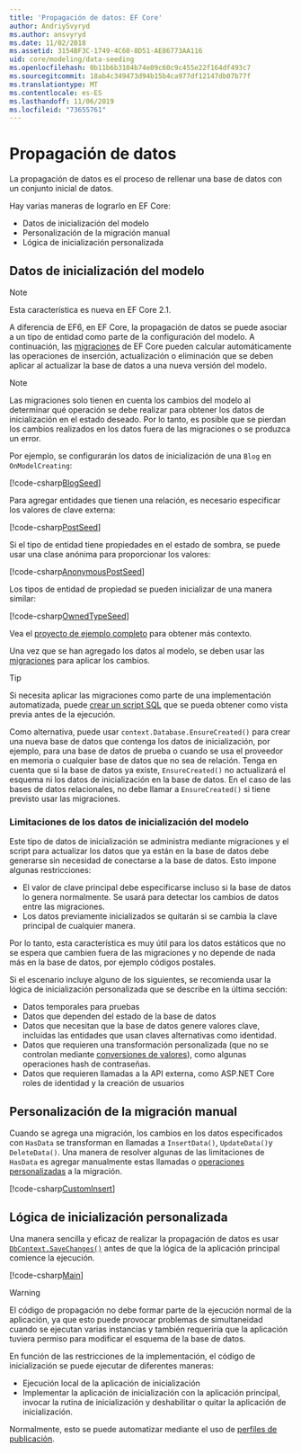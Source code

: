 ```yaml
---
title: 'Propagación de datos: EF Core'
author: AndriySvyryd
ms.author: ansvyryd
ms.date: 11/02/2018
ms.assetid: 3154BF3C-1749-4C60-8D51-AE86773AA116
uid: core/modeling/data-seeding
ms.openlocfilehash: 0b11b6b3104b74e09c60c9c455e22f164df493c7
ms.sourcegitcommit: 18ab4c349473d94b15b4ca977df12147db07b77f
ms.translationtype: MT
ms.contentlocale: es-ES
ms.lasthandoff: 11/06/2019
ms.locfileid: "73655761"
---
```

# <a name="data-seeding"></a>Propagación de datos

La propagación de datos es el proceso de rellenar una base de datos con un conjunto inicial de datos.

Hay varias maneras de lograrlo en EF Core:

* Datos de inicialización del modelo
* Personalización de la migración manual
* Lógica de inicialización personalizada

## <a name="model-seed-data"></a>Datos de inicialización del modelo

> [!NOTE]
> Esta característica es nueva en EF Core 2.1.

A diferencia de EF6, en EF Core, la propagación de datos se puede asociar a un tipo de entidad como parte de la configuración del modelo. A continuación, las [migraciones](xref:core/managing-schemas/migrations/index) de EF Core pueden calcular automáticamente las operaciones de inserción, actualización o eliminación que se deben aplicar al actualizar la base de datos a una nueva versión del modelo.

> [!NOTE]
> Las migraciones solo tienen en cuenta los cambios del modelo al determinar qué operación se debe realizar para obtener los datos de inicialización en el estado deseado. Por lo tanto, es posible que se pierdan los cambios realizados en los datos fuera de las migraciones o se produzca un error.

Por ejemplo, se configurarán los datos de inicialización de una `Blog` en `OnModelCreating`:

[!code-csharp[BlogSeed](../../../samples/core/Modeling/DataSeeding/DataSeedingContext.cs?name=BlogSeed)]

Para agregar entidades que tienen una relación, es necesario especificar los valores de clave externa:

[!code-csharp[PostSeed](../../../samples/core/Modeling/DataSeeding/DataSeedingContext.cs?name=PostSeed)]

Si el tipo de entidad tiene propiedades en el estado de sombra, se puede usar una clase anónima para proporcionar los valores:

[!code-csharp[AnonymousPostSeed](../../../samples/core/Modeling/DataSeeding/DataSeedingContext.cs?name=AnonymousPostSeed)]

Los tipos de entidad de propiedad se pueden inicializar de una manera similar:

[!code-csharp[OwnedTypeSeed](../../../samples/core/Modeling/DataSeeding/DataSeedingContext.cs?name=OwnedTypeSeed)]

Vea el [proyecto de ejemplo completo](https://github.com/aspnet/EntityFramework.Docs/tree/master/samples/core/Modeling/DataSeeding) para obtener más contexto.

Una vez que se han agregado los datos al modelo, se deben usar las [migraciones](xref:core/managing-schemas/migrations/index) para aplicar los cambios.

> [!TIP]
> Si necesita aplicar las migraciones como parte de una implementación automatizada, puede [crear un script SQL](xref:core/managing-schemas/migrations/index#generate-sql-scripts) que se pueda obtener como vista previa antes de la ejecución.

Como alternativa, puede usar `context.Database.EnsureCreated()` para crear una nueva base de datos que contenga los datos de inicialización, por ejemplo, para una base de datos de prueba o cuando se usa el proveedor en memoria o cualquier base de datos que no sea de relación. Tenga en cuenta que si la base de datos ya existe, `EnsureCreated()` no actualizará el esquema ni los datos de inicialización en la base de datos. En el caso de las bases de datos relacionales, no debe llamar a `EnsureCreated()` si tiene previsto usar las migraciones.

### <a name="limitations-of-model-seed-data"></a>Limitaciones de los datos de inicialización del modelo

Este tipo de datos de inicialización se administra mediante migraciones y el script para actualizar los datos que ya están en la base de datos debe generarse sin necesidad de conectarse a la base de datos. Esto impone algunas restricciones:

* El valor de clave principal debe especificarse incluso si la base de datos lo genera normalmente. Se usará para detectar los cambios de datos entre las migraciones.
* Los datos previamente inicializados se quitarán si se cambia la clave principal de cualquier manera.

Por lo tanto, esta característica es muy útil para los datos estáticos que no se espera que cambien fuera de las migraciones y no depende de nada más en la base de datos, por ejemplo códigos postales.

Si el escenario incluye alguno de los siguientes, se recomienda usar la lógica de inicialización personalizada que se describe en la última sección:

* Datos temporales para pruebas
* Datos que dependen del estado de la base de datos
* Datos que necesitan que la base de datos genere valores clave, incluidas las entidades que usan claves alternativas como identidad.
* Datos que requieren una transformación personalizada (que no se controlan mediante [conversiones de valores](xref:core/modeling/value-conversions)), como algunas operaciones hash de contraseñas.
* Datos que requieren llamadas a la API externa, como ASP.NET Core roles de identidad y la creación de usuarios

## <a name="manual-migration-customization"></a>Personalización de la migración manual

Cuando se agrega una migración, los cambios en los datos especificados con `HasData` se transforman en llamadas a `InsertData()`, `UpdateData()`y `DeleteData()`. Una manera de resolver algunas de las limitaciones de `HasData` es agregar manualmente estas llamadas o [operaciones personalizadas](xref:core/managing-schemas/migrations/operations) a la migración.

[!code-csharp[CustomInsert](../../../samples/core/Modeling/DataSeeding/Migrations/20181102235626_Initial.cs?name=CustomInsert)]

## <a name="custom-initialization-logic"></a>Lógica de inicialización personalizada

Una manera sencilla y eficaz de realizar la propagación de datos es usar [`DbContext.SaveChanges()`](xref:core/saving/index) antes de que la lógica de la aplicación principal comience la ejecución.

[!code-csharp[Main](../../../samples/core/Modeling/DataSeeding/Program.cs?name=CustomSeeding)]

> [!WARNING]
> El código de propagación no debe formar parte de la ejecución normal de la aplicación, ya que esto puede provocar problemas de simultaneidad cuando se ejecutan varias instancias y también requeriría que la aplicación tuviera permiso para modificar el esquema de la base de datos.

En función de las restricciones de la implementación, el código de inicialización se puede ejecutar de diferentes maneras:

* Ejecución local de la aplicación de inicialización
* Implementar la aplicación de inicialización con la aplicación principal, invocar la rutina de inicialización y deshabilitar o quitar la aplicación de inicialización.

Normalmente, esto se puede automatizar mediante el uso de [perfiles de publicación](/aspnet/core/host-and-deploy/visual-studio-publish-profiles).
